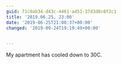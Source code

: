 ```yaml
---
guid: 71c0ab34-d43c-4461-a451-37d3d8c0f2c1
title: '2019.06.25, 23:00'
date: '2019-06-25T21:00:37+00:00'
changed: '2019-09-24T19:19:49+00:00'


---
```


My apartment has cooled down to 30C. 
